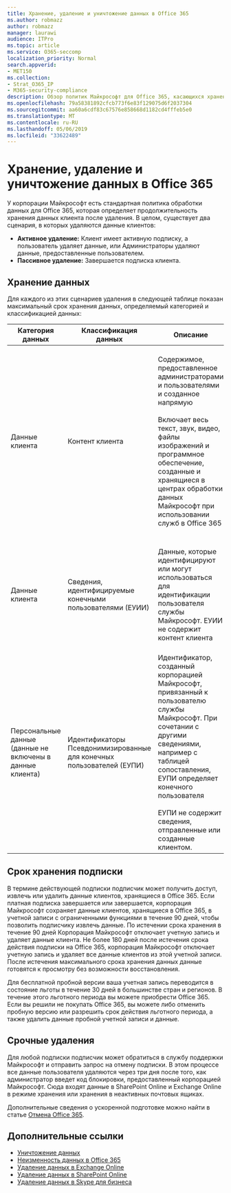 ```yaml
---
title: Хранение, удаление и уничтожение данных в Office 365
ms.author: robmazz
author: robmazz
manager: laurawi
audience: ITPro
ms.topic: article
ms.service: O365-seccomp
localization_priority: Normal
search.appverid:
- MET150
ms.collection:
- Strat_O365_IP
- M365-security-compliance
description: Обзор политик Майкрософт для Office 365, касающихся хранения, удаления и уничтожения данных.
ms.openlocfilehash: 79a58381892cfcb773f6e83f129075d6f2037304
ms.sourcegitcommit: aa60a6cdf83c67576e858668d1182cd4fffeb5e0
ms.translationtype: MT
ms.contentlocale: ru-RU
ms.lasthandoff: 05/06/2019
ms.locfileid: "33622489"
---
```

# <a name="data-retention-deletion-and-destruction-in-office-365"></a>Хранение, удаление и уничтожение данных в Office 365

У корпорации Майкрософт есть стандартная политика обработки данных для Office 365, которая определяет продолжительность хранения данных клиента после удаления. В целом, существует два сценария, в которых удаляются данные клиентов:

- **Активное удаление:** Клиент имеет активную подписку, а пользователь удаляет данные, или Администраторы удаляют данные, предоставленные пользователем.
- **Пассивное удаление:** Завершается подписка клиента.

## <a name="data-retention"></a>Хранение данных

Для каждого из этих сценариев удаления в следующей таблице показан максимальный срок хранения данных, определяемый категорией и классификацией данных:

| Категория данных | Классификация данных | Описание | Примеры | Срок хранения |
|-----------------|-----------------|-----------------|----------------------------------|-------------------------------|
| Данные клиента | Контент клиента| Содержимое, предоставленное администраторами и пользователями и созданное напрямую <br><br> Включает весь текст, звук, видео, файлы изображений и программное обеспечение, созданные и хранящиеся в центрах обработки данных Майкрософт при использовании служб в Office 365 | Примеры наиболее часто используемых приложений Office 365, которые позволяют пользователям создавать данные: Word, Excel, PowerPoint, Outlook и OneNote. <br><br> Контент клиента также включает в себя и предоставленные пользователем секреты (пароли, сертификаты, ключи шифрования, ключи хранения) | **Сценарий активных удалений:** не более 30 дней <br><br> **Сценарий пассивного удаления:** не более 180 дней |
| Данные клиента | Сведения, идентифицируемые конечными пользователями (ЕУИИ) | Данные, которые идентифицируют или могут использоваться для идентификации пользователя службы Майкрософт. ЕУИИ не содержит контент клиента | Имя пользователя или отображаемое имя (домен \ имя_пользователя) <br><br> Имя участника-пользователя (имя @ домен) <br><br>  IP-адреса, зависящие от пользователя | **Сценарий активных удалений:** не более 180 дней (только действие администратора клиента) <br><br> **Сценарий пассивного удаления:** не более 180 дней |
| Персональные данные <br> (данные не включены в данные клиента) | Идентификаторы Псевдонимизированные для конечных пользователей (ЕУПИ) | Идентификатор, созданный корпорацией Майкрософт, привязанный к пользователю службы Майкрософт. При сочетании с другими сведениями, например с таблицей сопоставления, ЕУПИ определяет конечного пользователя <br><br> ЕУПИ не содержит сведения, отправленные или созданные клиентом. | Идентификаторы GUID пользователя, Пуидс или SID <br><br> Идентификаторы сеансов | **Сценарий активных удалений:** не более 30 дней <br><br> **Сценарий пассивного удаления:** не более 180 дней |

## <a name="subscription-retention"></a>Срок хранения подписки

В термине действующей подписки подписчик может получить доступ, извлечь или удалить данные клиентов, хранящиеся в Office 365. Если платная подписка завершается или завершается, корпорация Майкрософт сохраняет данные клиентов, хранящиеся в Office 365, в учетной записи с ограниченными функциями в течение 90 дней, чтобы позволить подписчику извлечь данные. По истечении срока хранения в течение 90 дней Корпорация Майкрософт отключает учетную запись и удаляет данные клиента. Не более 180 дней после истечения срока действия подписки на Office 365, корпорация Майкрософт отключает учетную запись и удаляет все данные клиентов из этой учетной записи. После истечения максимального срока хранения данных данные готовятся к просмотру без возможности восстановления.

Для бесплатной пробной версии ваша учетная запись переводится в состояние льготы в течение 30 дней в большинстве стран и регионов. В течение этого льготного периода вы можете приобрести Office 365. Если вы решили не покупать Office 365, вы можете либо отменить пробную версию или разрешить срок действия льготного периода, а также удалить данные пробной учетной записи и данные.

## <a name="expedited-deletion"></a>Срочные удаления

Для любой подписки подписчик может обратиться в службу поддержки Майкрософт и отправить запрос на отмену подписки. В этом процессе все данные пользователя удаляются через три дня после того, как администратор введет код блокировки, предоставленный корпорацией Майкрософт. Сюда входят данные в SharePoint Online и Exchange Online в режиме хранения или хранения в неактивных почтовых ящиках.

Дополнительные сведения о ускоренной подготовке можно найти в статье [Отмена Office 365](https://support.office.com/article/Cancel-Office-365-for-business-b1bc0bef-4608-4601-813a-cdd9f746709a).

## <a name="related-links"></a>Дополнительные ссылки
- [Уничтожение данных](office-365-data-destruction.md)
- [Неизменность данных в Office 365](office-365-data-immutability.md)
- [Удаление данных в Exchange Online](office-365-exchange-online-data-deletion.md)
- [Удаление данных в SharePoint Online](office-365-sharepoint-online-data-deletion.md)
- [Удаление данных в Skype для бизнеса](office-365-skype-data-deletion.md)
